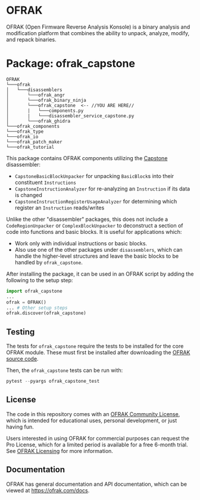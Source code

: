 # OFRAK
OFRAK (Open Firmware Reverse Analysis Konsole) is a binary analysis and modification platform that combines the ability to unpack, analyze, modify, and repack binaries.


# Package: ofrak_capstone

```
OFRAK
└───ofrak
│   └───disassemblers
│       └───ofrak_angr
│       └───ofrak_binary_ninja
│       └───ofrak_capstone  <-- //YOU ARE HERE//
│       |   └───components.py
│       |   └───disassembler_service_capstone.py
│       └───ofrak_ghidra
└───ofrak_components
└───ofrak_type
└───ofrak_io
└───ofrak_patch_maker
└───ofrak_tutorial
``` 

This package contains OFRAK components utilizing the [Capstone](https://www.capstone-engine.org/) disassembler:
* `CapstoneBasicBlockUnpacker` for unpacking `BasicBlock`s into their constituent `Instructions`
* `CapstoneInstructionAnalyzer` for re-analyzing an `Instruction` if its data is changed
* `CapstoneInstructionRegisterUsageAnalyzer` for determining which register an `Instruction` reads/writes

Unlike the other "disassembler" packages, this does not include a `CodeRegionUnpacker` or `ComplexBlockUnpacker`
to deconstruct a section of code into functions and basic blocks. It is useful for applications which:
* Work only with individual instructions or basic blocks.
* Also use one of the other packages under `disassemblers`, which can handle the higher-level structures and leave the basic blocks to be handled by `ofrak_capstone`.

After installing the package, it can be used in an OFRAK script by adding the following to the setup step:

```python
import ofrak_capstone
...
ofrak = OFRAK()
... # Other setup steps
ofrak.discover(ofrak_capstone)
```

## Testing
The tests for `ofrak_capstone`  require the tests to be installed for the core OFRAK module. These must
first be installed after downloading the [OFRAK source code](https://github.com/redballoonsecurity/ofrak).

Then, the `ofrak_capstone` tests can be run with:

```python
pytest --pyargs ofrak_capstone_test

```

## License
The code in this repository comes with an [OFRAK Community License](https://github.com/redballoonsecurity/ofrak/blob/master/LICENSE), which is intended for educational uses, personal development, or just having fun.

Users interested in using OFRAK for commercial purposes can request the Pro License, which for a limited period is available for a free 6-month trial. See [OFRAK Licensing](https://ofrak.com/license/) for more information.

## Documentation
OFRAK has general documentation and API documentation, which can be viewed at <https://ofrak.com/docs>.
